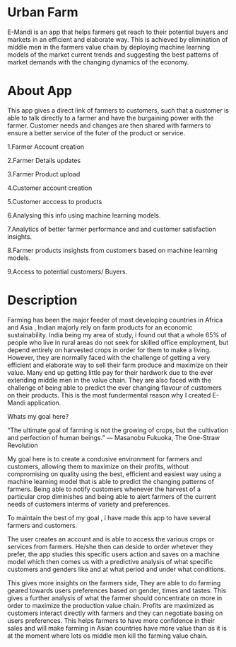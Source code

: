 # Urban Farm

E-Mandi is an app that helps farmers get reach to their potential buyers and markets in an efficient and elaborate way. This is achieved by elimination of middle men in the farmers value chain by deploying machine learning models of the market current trends and suggesting the best patterns of market demands with the changing dynamics of the economy.

# About App

This app gives a direct link of farmers to customers, such that a customer is able to talk directly to a farmer and have the burgaining power with the farmer. Customer needs and changes are then shared with farmers to ensure a better service of the futer of the product or service.

1.Farmer Account creation

2.Farmer Details updates

3.Farmer Product upload

4.Customer account creation

5.Customer acccess to products

6.Analysing this info using machine learning models.

7.Analytics of better farmer performance and and customer satisfaction insights.

8.Farmer products insighsts from customers based on machine learning models.

9.Access to potential customers/ Buyers.


# Description
Farming has been the major feeder of most developing countries in Africa and Asia , Indian majorly rely on farm products for an economic sustainability. India being my area of study, i found out that a whole 65% of people who live in rural areas do not seek for skilled office employment, but depend entirely on harvested crops in order for them to make a living. However, they are normally faced with the challenge of getting a very efficient and elaborate way to sell their farm produce and maximize on their value. Many end up getting little pay for their hardwork due to the ever extending middle men in the value chain. They are also faced with the challenge of being able to predict the ever changing flavour of customers on their products. This is the most fundermental reason why I created E-Mandi application.

Whats my goal here?

“The ultimate goal of farming is not the growing of crops, but the cultivation and perfection of human beings.” ― Masanobu Fukuoka, The One-Straw Revolution

My goal here is to create a condusive environment for farmers and customers, allowing them to maximize on their profits, without compromising on quality using the best, efficient and easiest way using a machine learning model that is able to predict the changing patterns of farmers. Being able to notify customers whenever the harvest of a particular crop diminishes and being able to alert farmers of the current needs of customers interms of variety and preferences.

To maintain the best of my goal , i have made this app to have several farmers and customers.

The user creates an account and is able to access the various crops or services from farmers. He/she then can deside to order whetever they prefer, the app studies this specific users action and saves on a machine model which then comes us with a predictive analysis of what specific customers and genders like and at what period and under what conditions.

This gives more insights on the farmers side, They are able to do farming geared towards users preferences based on gender, times and tastes. This gives a further analysis of what the farmer should concentrate on more in order to maximize the production value chain. Profits are maximized as customers interact directly with farmers and they can negotiate basing on users preferences. This helps farmers to have more confidence in their sales and will make farming in Asian countries have more value than as it is at the moment where lots os middle men kill the farming value chain.


